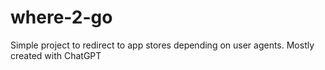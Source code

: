 # where-2-go
Simple project to redirect to app stores depending on user agents. Mostly created with ChatGPT
